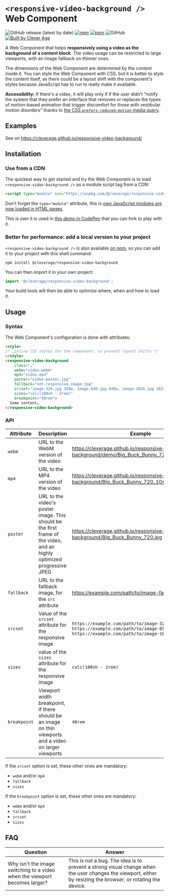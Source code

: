 # `<responsive-video-background />` Web Component

![GitHub release (latest by date)](https://img.shields.io/github/v/release/cleverage/responsive-video-background?label=GitHub) [![npm](https://img.shields.io/npm/v/@cleverage/responsive-video-background)](https://www.npmjs.com/package/@cleverage/responsive-video-background) [![npm](https://img.shields.io/npm/dm/@cleverage/responsive-video-background)](https://www.npmjs.com/package/@cleverage/responsive-video-background) ![GitHub](https://img.shields.io/github/license/cleverage/responsive-video-background) [![Built by Clever Age](https://img.shields.io/badge/Built%20by-Clever%20Age-223445?labelColor=98700e)](https://www.clever-age.com/)

A Web Component that helps **responsively using a video as the background of a content block**. The video usage can be restricted to large viewports, with an image fallback on thinner ones.

The dimensions of the Web Component are determined by the content inside it. You can style the Web Component with CSS, but it is better to style the content itself, as there could be a layout shift with the component's styles because JavaScript has to run to really make it available.

**Accessibility:** If there's a video, it will play only if if the user didn't "notify the system that they prefer an interface that removes or replaces the types of motion-based animation that trigger discomfort for those with vestibular motion disorders" thanks to [the CSS `prefers-reduced-motion` media query](https://developer.mozilla.org/en-US/docs/Web/CSS/@media/prefers-reduced-motion).

## Examples

See on https://cleverage.github.io/responsive-video-background/

## Installation

### Use from a CDN

The quickest way to get started and try the Web Component is to load `<responsive-video-background />` as a module script tag from a CDN:

```html
<script type="module" src="https://unpkg.com/@cleverage/responsive-video-background@^1"></script>
```

Don't forget the `type="module"` attribute, this is [own JavaScript modules are now loaded in HTML pages](https://developer.mozilla.org/en-US/docs/Web/JavaScript/Guide/Modules#applying_the_module_to_your_html).

This is own it is used in [this demo in CodePen](https://codepen.io/nhoizey/pen/YzawBrq) that you can fork to play with it.

### Better for performance: add a local version to your project

`<responsive-video-background />` is also available [on npm](https://www.npmjs.com/package/@cleverage/responsive-video-background), so you can add it to your project with this shell command:

```shell
npm install @cleverage/responsive-video-background
```

You can then import it in your own project:

```js
import '@cleverage/responsive-video-background';
```

Your build tools will then be able to optimize where, when and how to load it.

## Usage

### Syntax

The Web Component's configuration is done with attributes:

```html
<style>
/* …inline CSS styles for the component, to prevent layout shifts */
</style>
<responsive-video-background
    class="…"
    webm="video.webm"
    mp4="video.mp4"
    poster="video-poster.jpg"
    fallback="not-responsive-image.jpg"
    srcset="image-320.jpg 320w, image-640.jpg 640w, image-1024.jpg 1024w"
    sizes="calc(100vh - 2rem)"
    breakpoint="48rem">
  Some content…
</responsive-video-background>
```

### API

| Attribute | Description | Example |
| --------- | ----------- | ------- |
| `webm` | URL to the WebM version of the video | https://cleverage.github.io/responsive-video-background/demo/Big_Buck_Bunny_720_10s_1MB.webm |
| `mp4` | URL to the MP4 version of the video | https://cleverage.github.io/responsive-video-background/Big_Buck_Bunny_720_10s_1MB.mp4 |
| `poster` | URL to the video's poster image. This should be the first frame of the video, and an highly optimized progressive JPEG | https://cleverage.github.io/responsive-video-background/Big_Buck_Bunny_720.jpg |
| `fallback` | URL to the fallback image, for the `src` attribute | https://example.com/path/to/image-fallback.jpg |
| `srcset` | Value of the `srcset` attribute for the responsive image | `https://example.com/path/to/image-320px.jpg 320w, https://example.com/path/to/image-850px.jpg 850w, https://example.com/path/to/image-1600px.jpg 1600w` |
| `sizes` | value of the `sizes` attribute for the responsive image | `calc(100vh - 2rem)` |
| `breakpoint` | Viewport width breakpoint, if there should be an image on thin viewports and a video on larger viewports | `48rem` |

If the `srcset` option is set, these other ones are mandatory:
- `webm` and/or `mp4`
- `fallback`
- `sizes`

If the `breakpoint` option is set, these other ones are mandatory:
- `webm` and/or `mp4`
- `fallback`
- `srcset`
- `sizes`

## FAQ

| Question | Answer |
| -------- | ------ |
| Why isn't the image switching to a video when the viewport becomes larger? | This is not a bug. The idea is to prevent a strong visual change when the user changes the viewport, either by resizing the browser, or rotating the device. |
